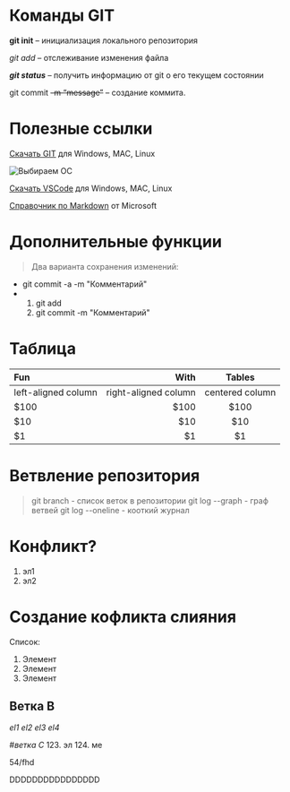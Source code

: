 # Команды  GIT

**git init** – инициализация локального репозитория

*git add* – отслеживание изменения файла

***git status*** – получить информацию от git о его текущем состоянии

git commit ~~-m “message”~~ – создание коммита.


# Полезные ссылки

 [Скачать GIT](https://git-scm.com/downloads) для Windows, MAC, Linux

 ![Выбираем ОС](/изображение.png5137)

 [Скачать VSCode](https://code.visualstudio.com/Download) для Windows, MAC, Linux

 [Справочник по Markdown](https://docs.microsoft.com/ru-ru/contribute/markdown-reference) от Microsoft


# Дополнительные функции

> Два варианта сохранения изменений:
* git commit -a -m "Комментарий"
*   1. git add <file>
    2. git commit -m  "Комментарий"

# Таблица

| Fun                  | With                 | Tables          |
| :------------------- | -------------------: |:---------------:|
| left-aligned column  | right-aligned column | centered column |
| $100                 | $100                 | $100            |
| $10                  | $10                  | $10             |
| $1                   | $1                   | $1              |



# Ветвление репозитория

> git branch - список веток в репозитории
> git log --graph - граф ветвей
> git log --oneline - кооткий журнал

# Конфликт?
1. эл1
2. эл2

# Создание кофликта слияния
Список:
1. Элемент
2. Элемент
3. Элемент


## Ветка B
*el1*
*el2*
*el3
el4*

#*ветка С*
 123. эл
 124. ме

 54/fhd

DDDDDDDDDDDDDDDD

